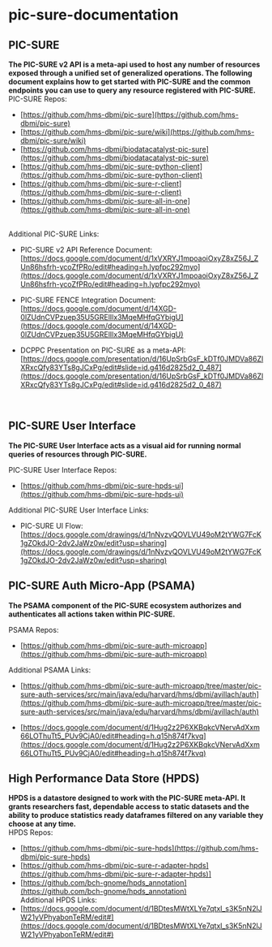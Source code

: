 # pic-sure-documentation
## PIC-SURE
**The PIC-SURE v2 API is a meta-api used to host any number of resources exposed through a unified set of generalized operations. The following document explains how to get started with PIC-SURE and the common endpoints you can use to query any resource registered with PIC-SURE.**  
PIC-SURE Repos:
- [https://github.com/hms-dbmi/pic-sure](https://github.com/hms-dbmi/pic-sure)
- [https://github.com/hms-dbmi/pic-sure/wiki](https://github.com/hms-dbmi/pic-sure/wiki)
- [https://github.com/hms-dbmi/biodatacatalyst-pic-sure](https://github.com/hms-dbmi/biodatacatalyst-pic-sure)
- [https://github.com/hms-dbmi/pic-sure-python-client](https://github.com/hms-dbmi/pic-sure-python-client)
- [https://github.com/hms-dbmi/pic-sure-r-client](https://github.com/hms-dbmi/pic-sure-r-client)
- [https://github.com/hms-dbmi/pic-sure-all-in-one](https://github.com/hms-dbmi/pic-sure-all-in-one)

<br>
Additional PIC-SURE Links: </br>

- PIC-SURE v2 API Reference Document:
[https://docs.google.com/document/d/1xVXRYJ1mpoaoiOxyZ8xZ56J_ZUn86hsfrh-ycoZfPRo/edit#heading=h.lypfpc292myo](https://docs.google.com/document/d/1xVXRYJ1mpoaoiOxyZ8xZ56J_ZUn86hsfrh-ycoZfPRo/edit#heading=h.lypfpc292myo)

- PIC-SURE FENCE Integration Document: [https://docs.google.com/document/d/14XGD-0lZUdnCVPzuep35U5GRElIlx3MqeMHfqGYbigU](https://docs.google.com/document/d/14XGD-0lZUdnCVPzuep35U5GRElIlx3MqeMHfqGYbigU)

- DCPPC Presentation on PIC-SURE as a meta-API:[https://docs.google.com/presentation/d/16UpSrbGsF_kDTf0JMDVa86ZlXRxcQfy83YTs8gJCxPg/edit#slide=id.g416d2825d2_0_487](https://docs.google.com/presentation/d/16UpSrbGsF_kDTf0JMDVa86ZlXRxcQfy83YTs8gJCxPg/edit#slide=id.g416d2825d2_0_487)

</br>

## PIC-SURE User Interface
**The PIC-SURE User Interface acts as a visual aid for running normal queries of resources through PIC-SURE.**  

PIC-SURE User Interface Repos:
- [https://github.com/hms-dbmi/pic-sure-hpds-ui](https://github.com/hms-dbmi/pic-sure-hpds-ui)

Additional PIC-SURE User Interface Links:
- PIC-SURE UI Flow:[https://docs.google.com/drawings/d/1nNvzvQOVLVU49oM2tYWG7FcK1gZOkdJO-2dv2JaWz0w/edit?usp=sharing](https://docs.google.com/drawings/d/1nNvzvQOVLVU49oM2tYWG7FcK1gZOkdJO-2dv2JaWz0w/edit?usp=sharing)

## PIC-SURE Auth Micro-App (PSAMA)

**The PSAMA component of the PIC-SURE ecosystem authorizes and authenticates all actions taken within PIC-SURE.**  

PSAMA Repos:
- [https://github.com/hms-dbmi/pic-sure-auth-microapp](https://github.com/hms-dbmi/pic-sure-auth-microapp)

Additional PSAMA Links:
- [https://github.com/hms-dbmi/pic-sure-auth-microapp/tree/master/pic-sure-auth-services/src/main/java/edu/harvard/hms/dbmi/avillach/auth](https://github.com/hms-dbmi/pic-sure-auth-microapp/tree/master/pic-sure-auth-services/src/main/java/edu/harvard/hms/dbmi/avillach/auth)

- [https://docs.google.com/document/d/1Hug2z2P6XKBqkcVNervAdXxm66LOThuTt5_PUv9CjA0/edit#heading=h.q15h874f7kvq](https://docs.google.com/document/d/1Hug2z2P6XKBqkcVNervAdXxm66LOThuTt5_PUv9CjA0/edit#heading=h.q15h874f7kvq)


## High Performance Data Store (HPDS)

**HPDS is a datastore designed to work with the PIC-SURE meta-API. It grants researchers fast, dependable access to static datasets and the ability to produce statistics ready dataframes filtered on any variable they choose at any time.**  
HPDS Repos:
- [https://github.com/hms-dbmi/pic-sure-hpds](https://github.com/hms-dbmi/pic-sure-hpds)
- [https://github.com/hms-dbmi/pic-sure-r-adapter-hpds](https://github.com/hms-dbmi/pic-sure-r-adapter-hpds)]
- [https://github.com/bch-gnome/hpds_annotation](https://github.com/bch-gnome/hpds_annotation) </br>
Additional HPDS Links:
- [https://docs.google.com/document/d/1BDtesMWtXLYe7qtxl_s3K5nN2lJW21yVPhyabonTeRM/edit#](https://docs.google.com/document/d/1BDtesMWtXLYe7qtxl_s3K5nN2lJW21yVPhyabonTeRM/edit#)


